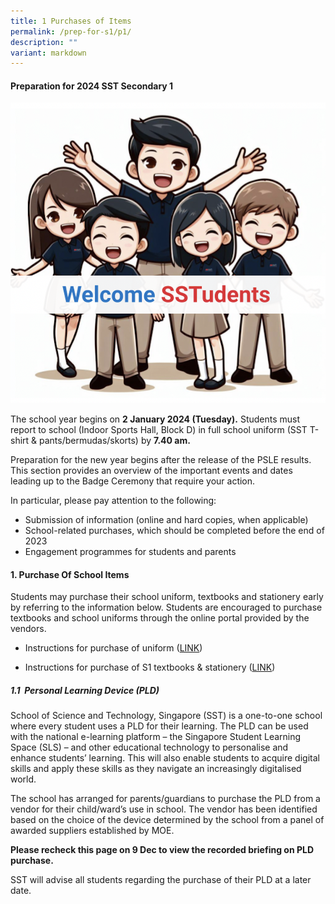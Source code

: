 ```yaml
---
title: 1 Purchases of Items
permalink: /prep-for-s1/p1/
description: ""
variant: markdown
---
```

#### Preparation for 2024 SST Secondary 1
![](/images/2024_Welcome_Pic.png)

The school year begins on **2 January 2024 (Tuesday).** Students must report to school (Indoor Sports Hall, Block D) in full school uniform (SST T-shirt & pants/bermudas/skorts) by **7.40 am.**

Preparation for the new year begins after the release of the PSLE results. This section provides an overview of the important events and dates leading up to the Badge Ceremony that require your action.

In particular, please pay attention to the following:
* Submission of information (online and hard copies, when applicable)
* School-related purchases, which should be completed before the end of 2023
* Engagement programmes for students and parents




#### 1. Purchase Of School Items

Students may purchase their school uniform, textbooks and stationery early by referring to the information below. Students are encouraged to purchase textbooks and school uniforms through the online portal provided by the vendors.

*   Instructions for purchase of uniform  ([LINK](/files/Preparation%20for%20S1/sst%20sale%20schedule%20ey23%20.pdf))
    
*   Instructions for purchase of S1 textbooks & stationery ([LINK](/files/Preparation%20for%20S1/school%20of%20science%20&%20technology%20booklist%202024%203rd%20draft%20revised%20sec%201.pdf))
   
##### 1.1  Personal Learning Device (PLD)

School of Science and Technology, Singapore (SST) is a one-to-one school where every student uses a PLD for their learning. The PLD can be used with the national e-learning platform – the Singapore Student Learning Space (SLS) – and other educational technology to personalise and enhance students’ learning. This will also enable students to acquire digital skills and apply these skills as they navigate an increasingly digitalised world.

The school has arranged for parents/guardians to purchase the PLD from a vendor for their child/ward’s use in school. The vendor has been identified based on the choice of the device determined by the school from a panel of awarded suppliers established by MOE. 

**Please recheck this page on 9 Dec to view the recorded briefing on PLD purchase.**

SST will advise all students regarding the purchase of their PLD at a later date.